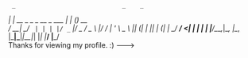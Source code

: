 
     _                              _    _       
 ___| |_ __ _ _   _  __ _  ___  ___| | _(_)_ __  
/ __| __/ _` | | | |/ _` |/ _ \/ _ \ |/ / | '_ \ 
\__ \ || (_| | |_| | (_| |  __/  __/   <| | | | |
|___/\__\__,_|\__, |\__, |\___|\___|_|\_\_|_| |_|
              |___/ |___/                                                         
Thanks for viewing my profile. :) 
--->
